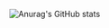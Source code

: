 ![Anurag's GitHub stats](https://github-readme-stats.vercel.app/api?username=XIII-MC&show_icons=true&theme=tokyonight)
